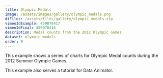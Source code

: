 ```yaml
---
title: Olympic Medals
image: /assets/images/gallery/olympic_medals.png
diFiles: /assets/files/gallery/olympic_medals.zip
vimeoIdExample: 459078417
vimeoIdFinal: 459078416
description: Medal counts from the 2012 Olympic Games
dataset: olympic_medals
order: 9
---
```


This example shows a series of charts for Olympic Medal counts during the 2012 Summer Olympic Games.

This example also serves a tutorial for Data Animator.